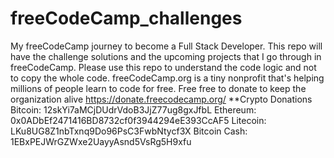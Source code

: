 # freeCodeCamp_challenges
My freeCodeCamp journey to become a Full Stack Developer.
This repo will have the challenge solutions and the upcoming projects that I go through in freeCodeCamp.
Please use this repo to understand the code logic and not to copy the whole code.
freeCodeCamp.org is a tiny nonprofit that's helping millions of people learn to code for free.
Free free to donate to keep the organization alive
https://donate.freecodecamp.org/
**Crypto Donations
Bitcoin: 12skYi7aMCjDUdrVdoB3JjZ77ug8gxJfbL
Ethereum: 0x0ADbEf2471416BD8732cf0f3944294eE393CcAF5
Litecoin: LKu8UG8Z1nbTxnq9Do96PsC3FwbNtycf3X
Bitcoin Cash: 1EBxPEJWrGZWxe2UayyAsnd5VsRg5H9xfu
